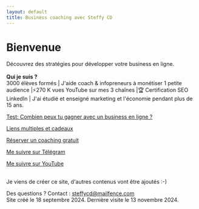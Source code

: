 ```yaml
---
layout: default
title: Business coaching avec Steffy CD
---
```

# Bienvenue

Découvrez des stratégies pour développer votre business en ligne. <br><br>
<b>Qui je suis ?</b><br> 3000 élèves formés | J'aide coach & infopreneurs à monétiser 1 petite audience |⚡️270 K vues YouTube sur mes 3 chaînes |🏆 Certification SEO LinkedIn | J'ai étudié et enseigné marketing et l'économie pendant plus de 15 ans.

<a href="http://forms.gle/PPhe2kUfzohxfQpp6">Test: Combien peux tu gagner avec un business en ligne ?</a>

<a href="http://mtr.bio/funeducationacademycom">Liens multiples et cadeaux</a> 

<a href="http://calendly.com/coaching-infopreneurs/decouverte?month=2024-01">Réserver un coaching gratuit</a>

<a href="http://docs.google.com/forms/d/e/1FAIpQLScPa8v7p1iMQupOlwNSdW9t6fD9wP1TFKS-C1ak424ckBKupw/viewform?usp=sf_link">Me suivre sur Télégram</a>

<a href="http://youtube.com/@SteffyCDbusinesscoaching/?sub_confirmation=1">Me suivre sur YouTube</a>


<br>Je viens de créer ce site, d'autres contenus vont être ajoutés :-)<br>

Des questions ? Contact : steffycd@mailfence.com <br>
Site créé le 18 septembre 2024. Dernière visite le 13 novembre 2024.
